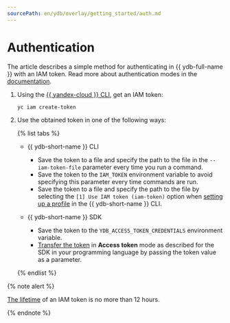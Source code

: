 ```yaml
---
sourcePath: en/ydb/overlay/getting_started/auth.md
---
```

# Authentication

The article describes a simple method for authenticating in {{ ydb-full-name }} with an IAM token. Read more about authentication modes in the [documentation](../concepts/connect.md#auth).

1. Using the [{{ yandex-cloud }} CLI](../../cli/index.yaml), get an IAM token:

    ```bash
    yc iam create-token
    ```

1. Use the obtained token in one of the following ways:

    {% list tabs %}

    - {{ ydb-short-name }} CLI

      * Save the token to a file and specify the path to the file in the `--iam-token-file` parameter every time you run a command.
      * Save the token to the `IAM_TOKEN` environment variable to avoid specifying this parameter every time commands are run.
      * Save the token to a file and specify the path to the file by selecting the `[1] Use IAM token (iam-token)` option when [setting up a profile](../reference/ydb-cli/profile/create.md) in the {{ ydb-short-name }} CLI.

    - {{ ydb-short-name }} SDK

      * Save the token to the `YDB_ACCESS_TOKEN_CREDENTIALS` environment variable.
      * [Transfer the token](../reference/ydb-sdk/auth.md#auth-provider) in **Access token** mode as described for the SDK in your programming language by passing the token value as a parameter.

    {% endlist %}

{% note alert %}

[The lifetime](../../iam/concepts/authorization/iam-token.md#lifetime) of an IAM token is no more than 12 hours.

{% endnote %}
